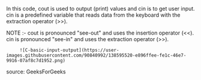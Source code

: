  In this code, cout is used to output (print) values and cin is to get user input.
 cin is a predefined variable that reads data from the keyboard with the extraction operator (>>).

 NOTE :- cout is pronounced "see-out" and uses the insertion operator (<<).
         cin is pronounced "see-in" and uses the extraction operator (>>).
         
         ![C-basic-input-output](https://user-images.githubusercontent.com/90840992/138595520-e896ffee-fe1c-46e7-9916-07af8c7d1952.png)
 source: GeeksForGeeks
